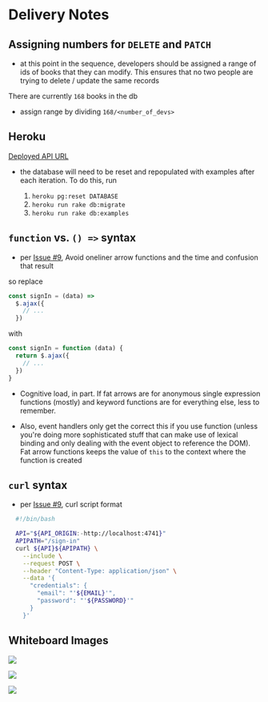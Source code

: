# Delivery Notes

## Assigning numbers for `DELETE` and `PATCH`

- at this point in the sequence, developers should be assigned a range of ids of books that they can modify. This ensures that no two people are trying to delete / update the same records

There are currently `168` books in the db
- assign range by dividing `168/<number_of_devs>`

## Heroku
[Deployed API URL](https://wdi-library-api.herokuapp.com)
- the database will need to be reset and repopulated with examples after each iteration. To do this, run

  1. `heroku pg:reset DATABASE`
  1. `heroku run rake db:migrate`
  1. `heroku run rake db:examples`

## `function` vs. `() =>` syntax
- per [Issue #9](https://git.generalassemb.ly/ga-wdi-boston/jquery-ajax-delete/issues/9), Avoid oneliner arrow functions and the time and confusion that result

 so replace

  ```javascript
  const signIn = (data) =>
    $.ajax({
      // ...
    })
  ```
  with
  ```javascript
  const signIn = function (data) {
    return $.ajax({
      // ...
    })
  }
  ```
  - Cognitive load, in part. If fat arrows are for anonymous single expression functions (mostly) and keyword functions are for everything else, less to remember.

  - Also, event handlers only get the correct this if you use function (unless you're doing more sophisticated stuff that can make use of lexical binding and only dealing with the event object to reference the DOM). Fat arrow functions keeps the value of `this` to the context where the function is created

## `curl` syntax
- per [Issue #9](https://git.generalassemb.ly/ga-wdi-boston/jquery-ajax-delete/issues/9), curl script format
```bash
  #!/bin/bash

  API="${API_ORIGIN:-http://localhost:4741}"
  APIPATH="/sign-in"
  curl ${API}${APIPATH} \
    --include \
    --request POST \
    --header "Content-Type: application/json" \
    --data '{
      "credentials": {
        "email": "'${EMAIL}'",
        "password": "'${PASSWORD}'"
      }
    }'
```

## Whiteboard Images

![](https://git.generalassemb.ly/storage/user/3667/files/2f6c4f8a-9f9d-11e7-8a08-7331706dbc13)

![](https://git.generalassemb.ly/storage/user/5693/files/f3c08a48-9fb8-11e7-9ab2-58d744c50e5d)

![](https://git.generalassemb.ly/storage/user/5693/files/064be7de-9fb9-11e7-8c2a-713f32cf39e7)
